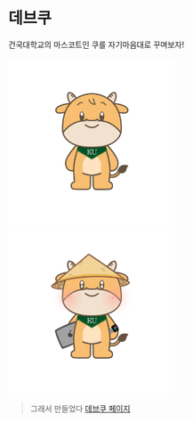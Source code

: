 # 데브쿠

건국대학교의 마스코트인 쿠를 자기마음대로 꾸며보자! 

<img src="/src/assets/dev-ku.png" width="300" />
<img src="/src/assets/dev-ku_1.png" width="300"/>

> 그래서 만들었다 [데브쿠 페이지](https://pepperdad.github.io/Dev-ku/)

